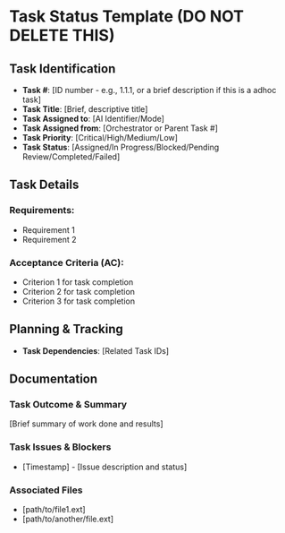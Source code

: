 # Task Status Template (DO NOT DELETE THIS)

## Task Identification
- **Task #**: [ID number - e.g., 1.1.1, or a brief description if this is a adhoc task]
- **Task Title**: [Brief, descriptive title]
- **Task Assigned to**: [AI Identifier/Mode]
- **Task Assigned from**: [Orchestrator or Parent Task #]
- **Task Priority**: [Critical/High/Medium/Low]
- **Task Status**: [Assigned/In Progress/Blocked/Pending Review/Completed/Failed]

## Task Details
### Requirements:
- Requirement 1
- Requirement 2

### Acceptance Criteria (AC):
- Criterion 1 for task completion
- Criterion 2 for task completion
- Criterion 3 for task completion

## Planning & Tracking
- **Task Dependencies**: [Related Task IDs]

## Documentation
### Task Outcome & Summary
[Brief summary of work done and results]

### Task Issues & Blockers
- [Timestamp] - [Issue description and status]

### Associated Files
- [path/to/file1.ext]
- [path/to/another/file.ext]
